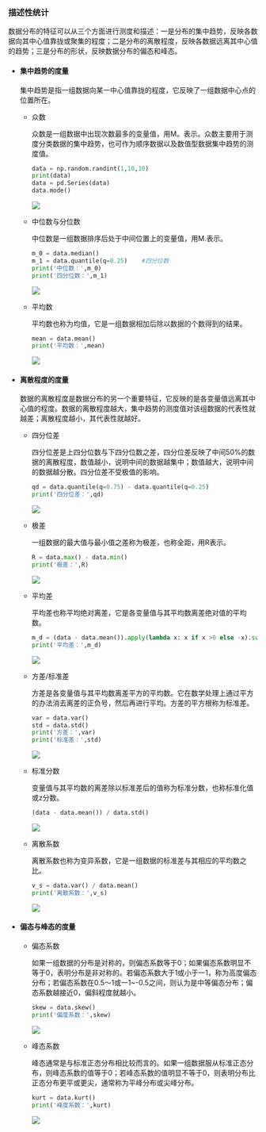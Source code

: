 ### 描述性统计

​数据分布的特征可以从三个方面进行测度和描述：一是分布的集中趋势，反映各数据向其中心值靠拢或聚集的程度；二是分布的离散程度，反映各数据远离其中心值的趋势；三是分布的形状，反映数据分布的偏态和峰态。

- #### 集中趋势的度量

  集中趋势是指一组数据向某一中心值靠拢的程度，它反映了一组数据中心点的位置所在。

  - 众数

    众数是一组数据中出现次数最多的变量值，用M。表示。众数主要用于测度分类数据的集中趋势，也可作为顺序数据以及数值型数据集中趋势的测度值。

    ```python
    data = np.random.randint(1,10,10)
    print(data)
    data = pd.Series(data)
    data.mode()
    ```

    ![](https://i.loli.net/2019/11/10/i54FWs82baDe7xn.png)

  - 中位数与分位数

    中位数是一组数据排序后处于中间位置上的变量值，用M.表示。

    ```python
    m_0 = data.median()
    m_1 = data.quantile(q=0.25)    #四分位数
    print('中位数：',m_0)
    print('四分位数：',m_1)
    ```

    ![](https://i.loli.net/2019/11/10/t3SMo9uplJwWdg8.png)

  - 平均数

    平均数也称为均值，它是一组数据相加后除以数据的个数得到的结果。

    ```python
    mean = data.mean()
    print('平均数：',mean)
    ```

    ![](https://i.loli.net/2019/11/10/eI82WRDcZEdMo3b.png)

- #### 离散程度的度量

  ​数据的离散程度是数据分布的另一个重要特征，它反映的是各变量值远离其中心值的程度。数据的离散程度越大，集中趋势的测度值对该组数据的代表性就越差；离散程度越小，其代表性就越好。

  - 四分位差

    ​四分位差是上四分位数与下四分位数之差，四分位差反映了中间50%的数据的离散程度，数值越小，说明中间的数据越集中；数值越大，说明中间的数据越分散。四分位差不受极值的影响。

    ```python
    qd = data.quantile(q=0.75) - data.quantile(q=0.25)
    print('四分位差：',qd)
    ```

    ![](https://i.loli.net/2019/11/10/3mR7JaeFYGHSriX.png)

  - 极差

    一组数据的最大值与最小值之差称为极差，也称全距，用R表示。

    ```python
    R = data.max() - data.min()
    print('极差：',R)
    ```

    ![](https://i.loli.net/2019/11/10/OZYtlegXH6rEAQS.png)

  - 平均差

    平均差也称平均绝对离差，它是各变量值与其平均数离差绝对值的平均数。

    ```python
    m_d = (data - data.mean()).apply(lambda x: x if x >0 else -x).sum()
    print('平均差：',m_d)
    ```

    ![](https://i.loli.net/2019/11/10/JquynBptkFMbr7m.png)

  - 方差/标准差

    ​方差是各变量值与其平均数离差平方的平均数。它在数学处理上通过平方的办法消去离差的正负号，然后再进行平均。方差的平方根称为标准差。

    ```python
    var = data.var()
    std = data.std()
    print('方差：',var)
    print('标准差：',std)
    ```

    ![](https://i.loli.net/2019/11/10/c3KuPJZVdqkLljD.png)

  - 标准分数

    变量值与其平均数的离差除以标准差后的值称为标准分数，也称标准化值或z分数。

    ```python
    (data - data.mean()) / data.std()
    ```

    ![](https://i.loli.net/2019/11/10/xBJbZYTyr6F8EkV.png)

  - 离散系数

    离散系数也称为变异系数，它是一组数据的标准差与其相应的平均数之比。

    ```python
    v_s = data.var() / data.mean()
    print('离散系数：',v_s)
    ```

    ![](https://i.loli.net/2019/11/10/z1uNDrGpIC5isQo.png)

- #### 偏态与峰态的度量

  - 偏态系数
  
    ​如果一组数据的分布是对称的，则偏态系数等于0；如果偏态系数明显不等于0，表明分布是非对称的。若偏态系数大于1或小于一1，称为高度偏态分布；若偏态系数在0.5～1或一1~-0.5之间，则认为是中等偏态分布；偏态系数越接近0，偏斜程度就越小。
  
    ```python
    skew = data.skew()
    print('偏度系数：',skew)
    ```
  
    ![](https://i.loli.net/2019/11/10/CEPkvb4z9W8DXnu.png)
  
  - 峰态系数
  
    ​峰态通常是与标准正态分布相比较而言的。如果一组数据服从标准正态分布，则峰态系数的值等于0；若峰态系数的值明显不等于0，则表明分布比正态分布更平或更尖，通常称为平峰分布或尖峰分布。
  
    ```python
    kurt = data.kurt()
    print('峰度系数：',kurt)
    ```
  
    ![](https://i.loli.net/2019/11/10/34JZhkeHAP7nNqc.png)

